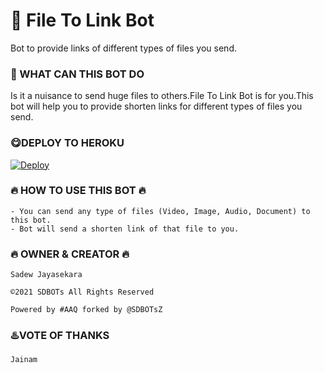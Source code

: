 # 🔗 File To Link Bot

Bot to provide links of different types of files you send.

### 🔗 WHAT CAN THIS BOT DO

Is it a nuisance to send huge files to others.File To Link Bot is for you.This bot will help you to provide shorten links for different types of files you send.

### 😋DEPLOY TO HEROKU

[![Deploy](https://www.herokucdn.com/deploy/button.svg)](https://heroku.com/deploy?template=https://github.com/Sadew451/FileToLink)

### 🔥 HOW TO USE THIS BOT 🔥

```
- You can send any type of files (Video, Image, Audio, Document) to this bot.
- Bot will send a shorten link of that file to you.
```

### 🔥 OWNER  &  CREATOR 🔥

```
Sadew Jayasekara
 
©️2021 SDBOTs All Rights Reserved
 
Powered by #AAQ forked by @SDBOTsZ
```

### ♨️VOTE OF THANKS

```
Jainam
```
